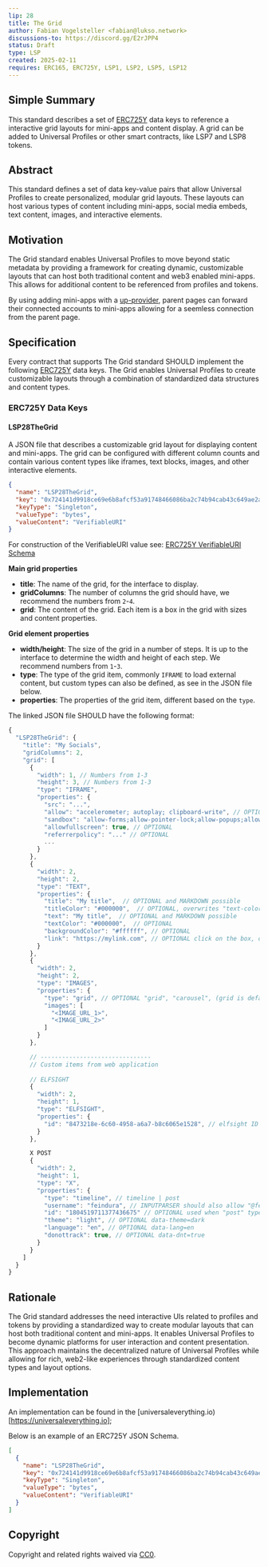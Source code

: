 ```yaml
---
lip: 28
title: The Grid
author: Fabian Vogelsteller <fabian@lukso.network>
discussions-to: https://discord.gg/E2rJPP4
status: Draft
type: LSP
created: 2025-02-11
requires: ERC165, ERC725Y, LSP1, LSP2, LSP5, LSP12
---
```


## Simple Summary

This standard describes a set of [ERC725Y](https://github.com/ethereum/EIPs/blob/master/EIPS/eip-725.md) data keys to reference a interactive grid layouts for mini-apps and content display. A grid can be added to Universal Profiles or other smart contracts, like LSP7 and LSP8 tokens.

## Abstract

This standard defines a set of data key-value pairs that allow Universal Profiles to create personalized, modular grid layouts. These layouts can host various types of content including mini-apps, social media embeds, text content, images, and interactive elements.

## Motivation

The Grid standard enables Universal Profiles to move beyond static metadata by providing a framework for creating dynamic, customizable layouts that can host both traditional content and web3 enabled mini-apps. This allows for additional content to be referenced from profiles and tokens.

By using adding mini-apps with a [up-provider](https://github.com/lukso-network/tools-up-provider), parent pages can forward their connected accounts to mini-apps allowing for a seemless connection from the parent page.

## Specification

Every contract that supports The Grid standard SHOULD implement the following [ERC725Y](https://github.com/ethereum/EIPs/blob/master/EIPS/eip-725.md) data keys. The Grid enables Universal Profiles to create customizable layouts through a combination of standardized data structures and content types.

### ERC725Y Data Keys

#### LSP28TheGrid

A JSON file that describes a customizable grid layout for displaying content and mini-apps. The grid can be configured with different column counts and contain various content types like iframes, text blocks, images, and other interactive elements.

```json
{
  "name": "LSP28TheGrid",
  "key": "0x724141d9918ce69e6b8afcf53a91748466086ba2c74b94cab43c649ae2ac23ff",
  "keyType": "Singleton",
  "valueType": "bytes",
  "valueContent": "VerifiableURI"
}
```

For construction of the VerifiableURI value see: [ERC725Y VerifiableURI Schema](./LSP-2-ERC725YJSONSchema.md#VerifiableURI)

**Main grid properties**
- **title**: The name of the grid, for the interface to display.
- **gridColumns**: The number of columns the grid should have, we recommend the numbers from `2`-`4`.
- **grid**: The content of the grid. Each item is a box in the grid with sizes and content properties.

**Grid element properties**
- **width/height**: The size of the grid in a number of steps. It is up to the interface to determine the width and height of each step. We recommend numbers from `1`-`3`.
- **type**: The type of the grid item, commonly `IFRAME` to load external content, but custom types can also be defined, as see in the JSON file below.
- **properties**: The properties of the grid item, different based on the `type`.

The linked JSON file SHOULD have the following format:

```js
{
  "LSP28TheGrid": {
    "title": "My Socials",
    "gridColumns": 2,
    "grid": [
      {
        "width": 1, // Numbers from 1-3
        "height": 3, // Numbers from 1-3
        "type": "IFRAME",
        "properties": {
          "src": "...",
          "allow": "accelerometer; autoplay; clipboard-write", // OPTIONAL
          "sandbox": "allow-forms;allow-pointer-lock;allow-popups;allow-same-orig;allow-scripts;allow-top-navigation",  // OPTIONAL
          "allowfullscreen": true, // OPTIONAL
          "referrerpolicy": "..." // OPTIONAL
          ...
        }
      },
      {
        "width": 2,
        "height": 2,
        "type": "TEXT",
        "properties": {
          "title": "My title",  // OPTIONAL and MARKDOWN possible
          "titleColor": "#000000",  // OPTIONAL, overwrites "text-color" for titles
          "text": "My title",  // OPTIONAL and MARKDOWN possible
          "textColor": "#000000",  // OPTIONAL
          "backgroundColor": "#ffffff", // OPTIONAL
          "link": "https://mylink.com", // OPTIONAL click on the box, opens link
        }
      },
      {
        "width": 2,
        "height": 2,
        "type": "IMAGES",
        "properties": {
          "type": "grid", // OPTIONAL "grid", "carousel", (grid is default)
          "images": [
            "<IMAGE_URL_1>",
            "<IMAGE_URL_2>"
          ]
        }
      },

      // -------------------------------
      // Custom items from web application
  
      // ELFSIGHT
      {
        "width": 2,
        "height": 1,
        "type": "ELFSIGHT",
        "properties": {
          "id": "8473218e-6c60-4958-a6a7-b8c6065e1528", // elfsight ID
        }
      },

      X POST
      {
        "width": 2,
        "height": 1,
        "type": "X",
        "properties": {
          "type": "timeline", // timeline | post
          "username": "feindura", // INPUTPARSER should also allow "@feindura" and "https://x.com/feindura"
          "id": "1804519711377436675" // OPTIONAL used when "post" type
          "theme": "light", // OPTIONAL data-theme=dark
          "language": "en", // OPTIONAL data-lang=en
          "donottrack": true, // OPTIONAL data-dnt=true
        }
      }
    ]
  }
}
```

## Rationale

The Grid standard addresses the need interactive UIs related to profiles and tokens by providing a standardized way to create modular layouts that can host both traditional content and mini-apps. It enables Universal Profiles to become dynamic platforms for user interaction and content presentation. This approach maintains the decentralized nature of Universal Profiles while allowing for rich, web2-like experiences through standardized content types and layout options.

## Implementation

An implementation can be found in the [universaleverything.io)[https://universaleverything.io];

Below is an example of an ERC725Y JSON Schema.
```json
[
  {
    "name": "LSP28TheGrid",
    "key": "0x724141d9918ce69e6b8afcf53a91748466086ba2c74b94cab43c649ae2ac23ff",
    "keyType": "Singleton",
    "valueType": "bytes",
    "valueContent": "VerifiableURI"
  }
]
```

## Copyright

Copyright and related rights waived via [CC0](https://creativecommons.org/publicdomain/zero/1.0/).
